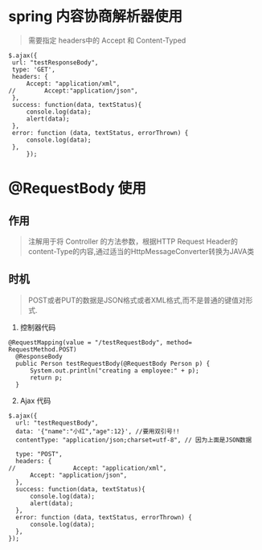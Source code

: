 # spring 内容协商解析器使用
> 需要指定 headers中的 Accept 和 Content-Typed

```
$.ajax({
 url: "testResponseBody",
 type: 'GET',
 headers: {
     Accept: "application/xml",
//        Accept:"application/json",
 },
 success: function(data, textStatus){
     console.log(data);
     alert(data);
 },
 error: function (data, textStatus, errorThrown) {
     console.log(data);
 },
     });
```

# @RequestBody 使用

## 作用
> 注解用于将 Controller 的方法参数，根据HTTP Request Header的content-Type的内容,通过适当的HttpMessageConverter转换为JAVA类

## 时机
> POST或者PUT的数据是JSON格式或者XML格式,而不是普通的键值对形式.

1. 控制器代码
```
@RequestMapping(value = "/testRequestBody", method= RequestMethod.POST)
  @ResponseBody
  public Person testRequestBody(@RequestBody Person p) {
      System.out.println("creating a employee:" + p);
      return p;
  }
```

2. Ajax 代码
```
$.ajax({
  url: "testRequestBody",
  data: '{"name":"小红","age":12}', //要用双引号!!
  contentType: "application/json;charset=utf-8", // 因为上面是JSON数据

  type: "POST",
  headers: {
//                Accept: "application/xml",
      Accept: "application/json",
  },
  success: function(data, textStatus){
      console.log(data);
      alert(data);
  },
  error: function (data, textStatus, errorThrown) {
      console.log(data);
  },
});
```

